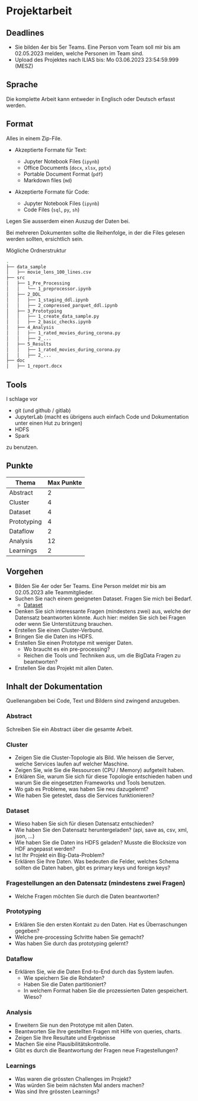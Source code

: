 # Projektarbeit

## Deadlines

- Sie bilden 4er bis 5er Teams. Eine Person vom Team soll mir bis am 02.05.2023 melden, welche Personen im Team sind.
- Upload des Projektes nach ILIAS bis: Mo 03.06.2023 23:54:59.999 (MESZ)

## Sprache

Die komplette Arbeit kann entweder in Englisch oder Deutsch erfasst werden.

## Format

Alles in einem Zip-File.

- Akzeptierte Formate für Text:

  - Jupyter Notebook Files (`ipynb`)
  - Office Documents (`docx`, `xlsx`, `pptx`)
  - Portable Document Format (`pdf`)
  - Markdown files (`md`)

- Akzeptierte Formate für Code:
  - Jupyter Notebook Files (`ipynb`)
  - Code Files (`sql`, `py`, `sh`)

Legen Sie ausserdem einen Auszug der Daten bei.

Bei mehreren Dokumenten sollte die Reihenfolge, in der die Files gelesen werden sollten, ersichtlich sein.

Mögliche Ordnerstruktur

```bash
.
├── data_sample
│   ├── movie_lens_100_lines.csv
├── src
│   ├── 1_Pre_Processing
│   │   └── 1_preprocessor.ipynb
│   ├── 2_DDL
│   │   ├── 1_staging_ddl.ipynb
│   │   ├── 2_compressed_parquet_ddl.ipynb
│   ├── 3_Prototyping
│   │   ├── 1_create_data_sample.py
│   │   ├── 2_basic_checks.ipynb
│   ├── 4_Analysis
│   │   ├── 1_rated_movies_during_corona.py
│   │   ├── 2_...
│   ├── 5_Results
│   │   ├── 1_rated_movies_during_corona.py
│   │   ├── 2_...
├── doc
│   ├── 1_report.docx
```

## Tools

I schlage vor

- git (und github / gitlab)
- JupyterLab (macht es übrigens auch einfach Code und Dokumentation unter einen Hut zu bringen)
- HDFS
- Spark

zu benutzen.

## Punkte

| Thema       | Max Punkte |
|-------------|------------|
| Abstract    | 2          |
| Cluster     | 4          |
| Dataset     | 4          |
| Prototyping | 4          |
| Dataflow    | 2          |
| Analysis    | 12         |
| Learnings   | 2          |

## Vorgehen

- Bilden Sie 4er oder 5er Teams. Eine Person meldet mir bis am 02.05.2023 alle Teammitglieder.
- Suchen Sie nach einem geeigneten Dataset. Fragen Sie mich bei Bedarf.
  - [Dataset](./dataset_ideas.md)
- Denken Sie sich interessante Fragen (mindestens zwei) aus, welche der Datensatz beantworten könnte. Auch hier: melden Sie sich bei Fragen oder wenn Sie Unterstützung brauchen.
- Erstellen Sie einen Cluster-Verbund.
- Bringen Sie die Daten ins HDFS.
- Erstellen Sie einen Prototype mit weniger Daten.
  - Wo braucht es ein pre-processing?
  - Reichen die Tools und Techniken aus, um die BigData Fragen zu beantworten?
- Erstellen Sie das Projekt mit allen Daten.

## Inhalt der Dokumentation

Quellenangaben bei Code, Text und Bildern sind zwingend anzugeben.

### Abstract

Schreiben Sie ein Abstract über die gesamte Arbeit.

### Cluster

- Zeigen Sie die Cluster-Topologie als Bild. Wie heissen die Server, welche Services laufen auf welcher Maschine.
- Zeigen Sie, wie Sie die Ressourcen (CPU / Memory) aufgeteilt haben.
- Erklären Sie, warum Sie sich für diese Topologie entschieden haben und warum Sie die eingesetzten Frameworks und Tools benutzen.
- Wo gab es Probleme, was haben Sie neu dazugelernt?
- Wie haben Sie getestet, dass die Services funktionieren?

### Dataset

- Wieso haben Sie sich für diesen Datensatz entschieden?
- Wie haben Sie den Datensatz heruntergeladen? (api, save as, csv, xml, json, ...)
- Wie haben Sie die Daten ins HDFS geladen? Musste die Blocksize von HDF angepasst werden?
- Ist Ihr Projekt ein Big-Data-Problem?
- Erklären Sie Ihre Daten. Was bedeuten die Felder, welches Schema sollten die Daten haben, gibt es primary keys und foreign keys?

### Fragestellungen an den Datensatz (mindestens zwei Fragen)

- Welche Fragen möchten Sie durch die Daten beantworten?

### Prototyping

- Erklären Sie den ersten Kontakt zu den Daten. Hat es Überraschungen gegeben?
- Welche pre-processing Schritte haben Sie gemacht?
- Was haben Sie durch das prototyping gelernt?

### Dataflow

- Erklären Sie, wie die Daten End-to-End durch das System laufen.
  - Wie speichern Sie die Rohdaten?
  - Haben Sie die Daten partitioniert?
  - In welchem Format haben Sie die prozessierten Daten gespeichert. Wieso?

### Analysis

- Erweitern Sie nun den Prototype mit allen Daten.
- Beantworten Sie Ihre gestellten Fragen mit Hilfe von queries, charts.
- Zeigen Sie Ihre Resultate und Ergebnisse
- Machen Sie eine Plausibilitätskontrolle.
- Gibt es durch die Beantwortung der Fragen neue Fragestellungen?

### Learnings

- Was waren die grössten Challenges im Projekt?
- Was würden Sie beim nächsten Mal anders machen?
- Was sind Ihre grössten Learnings?
